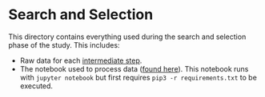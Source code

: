# Search and Selection
This directory contains everything used during the search and selection phase of the study. This includes:
* Raw data for each [intermediate step](../images/search-and-selection.pdf).
* The notebook used to process data ([found here](process.ipynb)). This notebook runs with `jupyter notebook` but first requires `pip3 -r requirements.txt` to be executed. 
